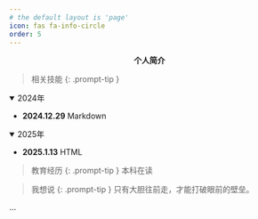 ```yaml
---
# the default layout is 'page'
icon: fas fa-info-circle
order: 5
---
```


<p style="text-align:center;font=blod"><b>个人简介</b></p>

> 相关技能
{: .prompt-tip }
<details open>
<summary>2024年</summary>
<ul>
  <li><strong>2024.12.29</strong> Markdown</li>
</ul>
</details>
<details open>
<summary>2025年</summary>
<ul>
  <li><strong>2025.1.13</strong> HTML</li>
</ul>
</details>

> 教育经历
{: .prompt-tip }
本科在读

> 我想说
{: .prompt-tip }
只有大胆往前走，才能打破眼前的壁垒。

…
